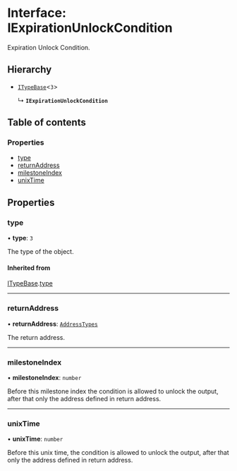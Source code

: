 # Interface: IExpirationUnlockCondition

Expiration Unlock Condition.

## Hierarchy

- [`ITypeBase`](ITypeBase.md)<``3``\>

  ↳ **`IExpirationUnlockCondition`**

## Table of contents

### Properties

- [type](IExpirationUnlockCondition.md#type)
- [returnAddress](IExpirationUnlockCondition.md#returnaddress)
- [milestoneIndex](IExpirationUnlockCondition.md#milestoneindex)
- [unixTime](IExpirationUnlockCondition.md#unixtime)

## Properties

### type

• **type**: ``3``

The type of the object.

#### Inherited from

[ITypeBase](ITypeBase.md).[type](ITypeBase.md#type)

___

### returnAddress

• **returnAddress**: [`AddressTypes`](../api.md#addresstypes)

The return address.

___

### milestoneIndex

• **milestoneIndex**: `number`

Before this milestone index the condition is allowed to unlock the output,
after that only the address defined in return address.

___

### unixTime

• **unixTime**: `number`

Before this unix time, the condition is allowed to unlock the output,
after that only the address defined in return address.
